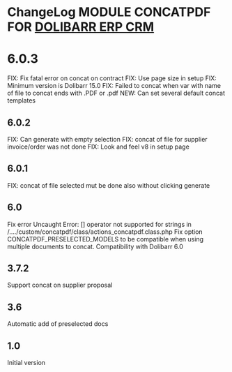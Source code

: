 # ChangeLog MODULE CONCATPDF FOR <a href="https://www.dolibarr.org">DOLIBARR ERP CRM</a>


# 6.0.3

FIX: Fix fatal error on concat on contract
FIX: Use page size in setup
FIX: Minimum version is Dolibarr 15.0
FIX: Failed to concat when var with name of file to concat ends with .PDF or .pdf
NEW: Can set several default concat templates

## 6.0.2

FIX: Can generate with empty selection
FIX: concat of file for supplier invoice/order was not done
FIX: Look and feel v8 in setup page

## 6.0.1

FIX: concat of file selected mut be done also without clicking generate

## 6.0

Fix error Uncaught Error: [] operator not supported for strings in /..../custom/concatpdf/class/actions_concatpdf.class.php
Fix option CONCATPDF_PRESELECTED_MODELS to be compatible when using multiple documents to concat.
Compatibility with Dolibarr 6.0

## 3.7.2

Support concat on supplier proposal

## 3.6

Automatic add of preselected docs

## 1.0

Initial version
